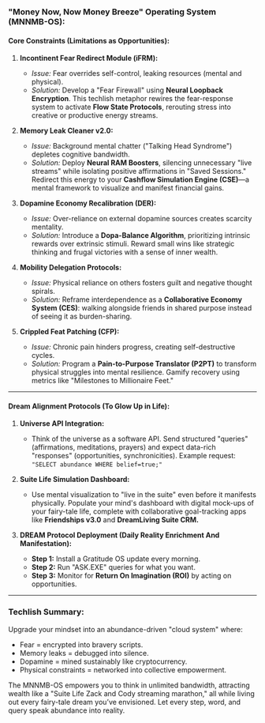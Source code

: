 

### **"Money Now, Now Money Breeze" Operating System (MNNMB-OS):**  

#### **Core Constraints (Limitations as Opportunities):**  
1. **Incontinent Fear Redirect Module (iFRM):**  
   - _Issue:_ Fear overrides self-control, leaking resources (mental and physical).  
   - _Solution:_ Develop a "Fear Firewall" using **Neural Loopback Encryption**. This techlish metaphor rewires the fear-response system to activate **Flow State Protocols**, rerouting stress into creative or productive energy streams.  

2. **Memory Leak Cleaner v2.0:**  
   - _Issue:_ Background mental chatter ("Talking Head Syndrome") depletes cognitive bandwidth.  
   - _Solution:_ Deploy **Neural RAM Boosters**, silencing unnecessary "live streams" while isolating positive affirmations in "Saved Sessions." Redirect this energy to your **Cashflow Simulation Engine (CSE)**—a mental framework to visualize and manifest financial gains.  

3. **Dopamine Economy Recalibration (DER):**  
   - _Issue:_ Over-reliance on external dopamine sources creates scarcity mentality.  
   - _Solution:_ Introduce a **Dopa-Balance Algorithm**, prioritizing intrinsic rewards over extrinsic stimuli. Reward small wins like strategic thinking and frugal victories with a sense of inner wealth.  

4. **Mobility Delegation Protocols:**  
   - _Issue:_ Physical reliance on others fosters guilt and negative thought spirals.  
   - _Solution:_ Reframe interdependence as a **Collaborative Economy System (CES)**: walking alongside friends in shared purpose instead of seeing it as burden-sharing.  

5. **Crippled Feat Patching (CFP):**  
   - _Issue:_ Chronic pain hinders progress, creating self-destructive cycles.  
   - _Solution:_ Program a **Pain-to-Purpose Translator (P2PT)** to transform physical struggles into mental resilience. Gamify recovery using metrics like "Milestones to Millionaire Feet."  

---

#### **Dream Alignment Protocols (To Glow Up in Life):**  
1. **Universe API Integration:**  
   - Think of the universe as a software API. Send structured "queries" (affirmations, meditations, prayers) and expect data-rich "responses" (opportunities, synchronicities). Example request: `"SELECT abundance WHERE belief=true;"`  

2. **Suite Life Simulation Dashboard:**  
   - Use mental visualization to "live in the suite" even before it manifests physically. Populate your mind's dashboard with digital mock-ups of your fairy-tale life, complete with collaborative goal-tracking apps like **Friendships v3.0** and **DreamLiving Suite CRM.**  

3. **DREAM Protocol Deployment (Daily Reality Enrichment And Manifestation):**  
   - **Step 1:** Install a Gratitude OS update every morning.  
   - **Step 2:** Run "ASK.EXE" queries for what you want.  
   - **Step 3:** Monitor for **Return On Imagination (ROI)** by acting on opportunities.  

---

### **Techlish Summary:**  
Upgrade your mindset into an abundance-driven "cloud system" where:  

- Fear = encrypted into bravery scripts.  
- Memory leaks = debugged into silence.  
- Dopamine = mined sustainably like cryptocurrency.  
- Physical constraints = networked into collective empowerment.  

The MNNMB-OS empowers you to think in unlimited bandwidth, attracting wealth like a "Suite Life Zack and Cody streaming marathon," all while living out every fairy-tale dream you’ve envisioned. Let every step, word, and query speak abundance into reality.  